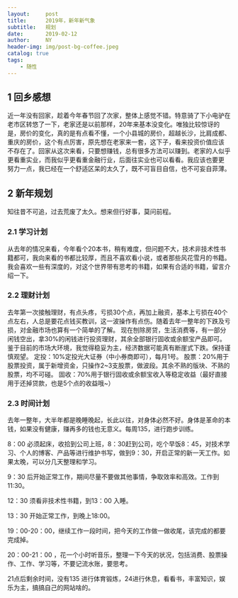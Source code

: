 ```yaml
---
layout:     post
title:      2019年，新年新气象
subtitle:   规划
date:       2019-02-12
author:     NY
header-img: img/post-bg-coffee.jpeg
catalog: true
tags:
    - 随性
---
```


## 1 回乡感想

近一年没有回家，趁着今年春节回了次家，整体上感觉不错。特意骑了下小电驴在老市区转悠了一下，老家还是以前那样，20年来基本没变化。唯独比较惊讶的
是，房价的变化，真的是有点看不懂，一个小县城的房价，超越长沙，比肩成都、重庆的房价，这个有点厉害，原先想在老家来一套，这下子，看来投资价值应该
不存在了。回家从这次来看，只要想赚钱，总有很多方法可以赚到。老家的人似乎更看重实业，而我似乎更看重金融行业，后面往实业也可以看看。我应该也要更
努力一点，我已经在一个舒适区呆的太久了，既不可盲目自信，也不可妄自菲薄。

## 2 新年规划

知往昔不可追，过去荒废了太久。想来但行好事，莫问前程。

### 2.1 学习计划

从去年的情况来看，今年看个20本书，稍有难度，但问题不大，技术非技术性书籍都可，我向来看的书都比较厚，而且不喜欢看小说，或者那些风花雪月的书籍。
我会喜欢一些有深度的，对这个世界带有思考的书籍，如果有合适的书籍，留言介绍一下。

### 2.2 理财计划

去年第一次接触理财，有点头疼，亏损30个点，再加上融资，基本上亏损在40个点左右，人总是要花点钱买教训，这一波操作有点伤。随着去年一整年的下跌及亏损，对金融市场也算有一个简单的了解。
现在刨除房贷，生活消费等，有一部分闲钱空出，拿30%的闲钱进行投资理财，其余全部银行固收或余额宝产品即可。鉴于目前的市场大环境，我觉得稳妥为主，经济数据可能真有断崖式下跌。保持谨慎观望。
定投：10%定投光大证券（中小券商即可），每月1号。
股票：20%用于股票投资，属于新增资金，只操作2~3支股票，做波段。其余不熟的版块、不熟的股票，均不可碰。
固收：70%用于银行固收或余额宝收入等稳定收益（最好直接用于还掉贷款，也是5个点的收益哦~）

### 2.3 时间计划

去年一整年，大半年都是晚睡晚起，长此以往，对身体必然不好。身体是革命的本钱，如果没有健康，赚再多的钱也无意义。每周135，进行跑步训练。

8：00 必须起床，收拾到公司上班，8：30赶到公司，吃个早饭8：45，对技术学习、个人的博客、产品等进行维护书写，做到9：30，开启正常的新一天工作。如果太晚，可以分几天整理和学习。

9：30 后开始正常工作，期间尽量不要做其他事情，争取效率和高效。工作到11:30。

12：30 须看非技术性书籍，到13：00 入睡。

13：30 开始正常工作，到晚上18:00。

19：00-20：00，继续工作一段时间，把今天的工作做一做收尾，该完成的都要完成掉。

20：00-21：00 ，花一个小时听音乐，整理一下今天的状况，包括消费、股票操作、工作、学习等，不要记流水账，要思考。

21点后剩余时间，没有135 进行体育锻炼，24进行休息，看看书，丰富知识，娱乐为主，搞搞自己的网站啥的。



